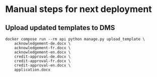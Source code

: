 # Manual steps for next deployment


## Upload updated templates to DMS

```
docker compose run --rm api python manage.py upload_template \
    acknowledgement-de.docx \
    acknowledgement-fr.docx \
    acknowledgement-en.docx \
    credit-approval-de.docx \
    credit-approval-fr.docx \
    credit-approval-en.docx \
    application.docx    
```
